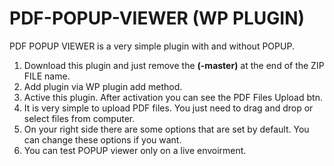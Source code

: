 # PDF-POPUP-VIEWER (WP PLUGIN)<br />
PDF POPUP VIEWER is a very simple plugin with and without POPUP.<br />

1) Download this plugin and just remove the <strong>(-master)</strong> at the end of the ZIP FILE name.
2) Add plugin via WP plugin add method.
2) Active this plugin. After activation you can see the PDF Files Upload btn.
3) It is very simple to upload PDF files. You just need to drag and drop or select files from computer.
4) On your right side there are some options that are set by default. You can change these options if you want.
5) You can test POPUP viewer only on a live envoirment.
